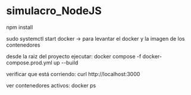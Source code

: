 # simulacro_NodeJS


npm install 

sudo systemctl start docker -> para levantar el docker y la imagen de los contenedores

desde la raiz del proyecto ejecutar:
docker compose -f docker-compose.prod.yml up --build  

verificar que está corriendo: 
curl http://localhost:3000


ver contenedores activos: 
docker ps

